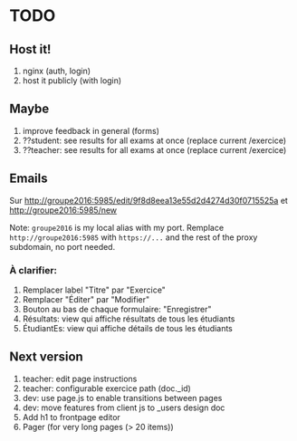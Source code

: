 # TODO

## Host it!
1. nginx (auth, login)
1. host it publicly (with login)

## Maybe
1. improve feedback in general (forms)
1. ??student: see results for all exams at once (replace current /exercice)
1. ??teacher: see results for all exams at once (replace current /exercice)

## Emails
Sur <http://groupe2016:5985/edit/9f8d8eea13e55d2d4274d30f0715525a> et
<http://groupe2016:5985/new>

Note: ```groupe2016``` is my local alias with my port.
Remplace ```http://groupe2016:5985``` with ```https://...```
and the rest of the proxy subdomain, no port needed.

### À clarifier:
1. Remplacer label "Titre" par "Exercice"
1. Remplacer "Éditer" par "Modifier"
1. Bouton au bas de chaque formulaire: "Enregistrer"
1. Résultats: view qui affiche résultats de tous les étudiants
1. ÉtudiantEs: view qui affiche détails de tous les étudiants

## Next version
1. teacher: edit page instructions
1. teacher: configurable exercice path (doc._id)
1. dev: use page.js to enable transitions between pages
1. dev: move features from client js to _users design doc
1. Add h1 to frontpage editor
1. Pager (for very long pages (> 20 items))
